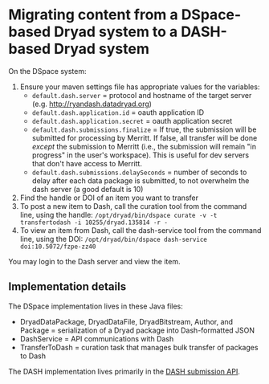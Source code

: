 
# Migrating content from a DSpace-based Dryad system to a DASH-based Dryad system

On the DSpace system:

1. Ensure your maven settings file has appropriate values for the variables:
    - `default.dash.server` = protocol and hostname of the target server (e.g. http://ryandash.datadryad.org)
    - `default.dash.application.id` = oauth application ID
    - `default.dash.application.secret` = oauth application secret
    - `default.dash.submissions.finalize` = If true, the submission will be submitted for processing by Merritt. If false, all transfer will be done *except* the submission to Merritt (i.e., the submission will remain "in progress" in the user's workspace). This is useful for dev servers that don't have access to Merritt.
    -  `default.dash.submissions.delaySeconds` = number of seconds to delay after each data package is submitted, to not overwhelm the dash server (a good default is 10)
2. Find the handle or DOI of an item you want to transfer
3. To post a new item to Dash, call the curation tool from the command line, using the handle:
`/opt/dryad/bin/dspace curate -v -t transfertodash -i 10255/dryad.135814 -r -`
4. To view an item from Dash, call the dash-service tool from the command line, using the DOI: 
`/opt/dryad/bin/dspace dash-service doi:10.5072/fzpe-zz40`

You may login to the Dash server and view the item.

## Implementation details

The DSpace implementation lives in these Java files:

- DryadDataPackage, DryadDataFile, DryadBitstream, Author, and Package = serialization of a Dryad package into Dash-formatted JSON
- DashService = API communications with Dash
- TransferToDash = curation task that manages bulk transfer of packages to Dash

The DASH implementation lives primarily in the [DASH submission API](https://github.com/CDL-Dryad/dryad/blob/master/documentation/api_submission.md).
